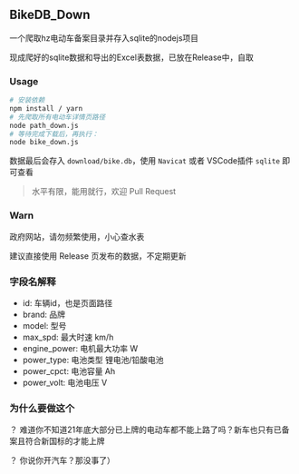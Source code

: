 ## BikeDB_Down
一个爬取hz电动车备案目录并存入sqlite的nodejs项目

现成爬好的sqlite数据和导出的Excel表数据，已放在Release中，自取

### Usage

```bash
# 安装依赖
npm install / yarn
# 先爬取所有电动车详情页路径
node path_down.js
# 等待完成下载后，再执行：
node bike_down.js
```

数据最后会存入 `download/bike.db`，使用 `Navicat` 或者 VSCode插件 `sqlite` 即可查看

> 水平有限，能用就行，欢迎 Pull Request

### Warn

政府网站，请勿频繁使用，小心查水表

建议直接使用 Release 页发布的数据，不定期更新

### 字段名解释

- id: 车辆id，也是页面路径
- brand: 品牌
- model: 型号
- max_spd: 最大时速 km/h
- engine_power: 电机最大功率 W
- power_type: 电池类型 锂电池/铅酸电池
- power_cpct: 电池容量 Ah
- power_volt: 电池电压 V

### 为什么要做这个

？ 难道你不知道21年底大部分已上牌的电动车都不能上路了吗？新车也只有已备案且符合新国标的才能上牌

？ 你说你开汽车？那没事了）